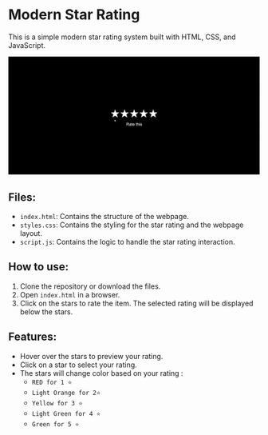 # Modern Star Rating

This is a simple modern star rating system built with HTML, CSS, and JavaScript.

![STAR RATING](/assets/Rating.gif)

## Files:

- `index.html`: Contains the structure of the webpage.
- `styles.css`: Contains the styling for the star rating and the webpage layout.
- `script.js`: Contains the logic to handle the star rating interaction.

## How to use:

1. Clone the repository or download the files.
2. Open `index.html` in a browser.
3. Click on the stars to rate the item. The selected rating will be displayed below the stars.

## Features:

- Hover over the stars to preview your rating.
- Click on a star to select your rating.
- The stars will change color based on your rating :
  - `RED for 1 ⭐`
  - `Light Orange for 2⭐`
  - `Yellow for 3 ⭐`
  - `Light Green for 4 ⭐`
  - `Green for 5 ⭐`

